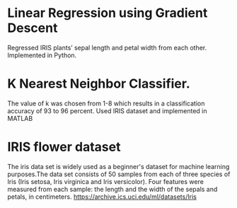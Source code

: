 # Linear Regression using Gradient Descent
Regressed IRIS plants’ sepal length and petal width from each other. Implemented in Python.

# K Nearest Neighbor Classifier. 
The value of k was chosen from 1-8 which results in a classification accuracy of 93 to 96 percent. Used IRIS dataset and implemented in MATLAB

# IRIS flower dataset
The iris data set is widely used as a beginner's dataset for machine learning purposes.The data set consists of 50 samples from each of three species of Iris (Iris setosa, Iris virginica and Iris versicolor). Four features were measured from each sample: the length and the width of the sepals and petals, in centimeters.
https://archive.ics.uci.edu/ml/datasets/Iris
